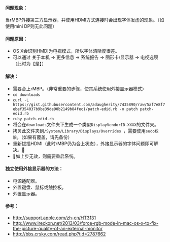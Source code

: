 #### 问题现象：
当rMBP外接第三方显示器，并使用HDMI方式连接时会出现字体发虚的现象。（如使用mini DP则无此问题）

#### 问题原因：
* OS X会识别HMDI为电视模式，所以字体清晰度很差。
* 可以通过 关于本机 → 更多信息 → 系统报告 → 图形卡/显示器 → 电视选项（此时为【是】）

#### 解决：
* 需要合上rMBP。（非常重要的步骤，使其系统使用外接显示器模式）
* `cd downloads`
* `curl -L https://gist.githubusercontent.com/adaugherity/7435890/raw/5af7e8f7ebef354037b9be39de90b2149b84fec1/patch-edid.rb -o patch patch-edid.rb`
* `ruby patch-edid.rb`
* 将会在`downloads`文件夹下生成一个类似`DisplayVendorID-XXXX`的文件夹。
* 拷贝此文件夹到`/System/Library/Displays/Overrides `，需要使用`sudo权限`。（如果有覆盖，请先备份）
* 重新拔插HDMI（此时rMBP仍为合上状态），外接显示器的字体问题即可解决。
* 如上步无效，则需要重启系统。

#### 独立使用外接显示器的方法：
* 电源适配器。
* 外置键盘、鼠标或触控板。
* 外置显示器。

#### 参考：
* http://support.apple.com/zh-cn/HT3131
* http://www.ireckon.net/2013/03/force-rgb-mode-in-mac-os-x-to-fix-the-picture-quality-of-an-external-monitor
* http://bbs.crsky.com/read.php?tid=2787662